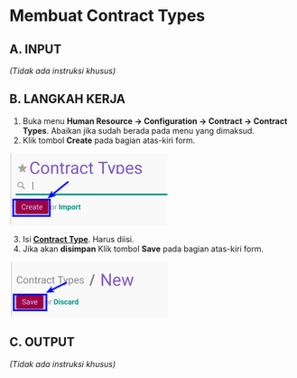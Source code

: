 # Membuat Contract Types

## A. INPUT

*(Tidak ada instruksi khusus)*

## B. LANGKAH KERJA

1. Buka menu **Human Resource -> Configuration -> Contract -> Contract Types**. Abaikan jika sudah berada pada menu yang dimaksud.
2. Klik tombol **Create** pada bagian atas-kiri form.

![](../../img/contract-type/tombol-create.png)

3. Isi **[Contract Type](./penjelasan.md#field-year)**. Harus diisi.
4. Jika akan **disimpan** Klik tombol **Save** pada bagian atas-kiri form.

![](../../img/contract-type/tombol-save-create.png)

## C. OUTPUT

*(Tidak ada instruksi khusus)*
